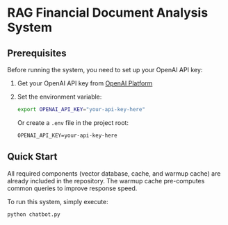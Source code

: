 # RAG Financial Document Analysis System

## Prerequisites

Before running the system, you need to set up your OpenAI API key:

1. Get your OpenAI API key from [OpenAI Platform](https://platform.openai.com/api-keys)
2. Set the environment variable:
   ```bash
   export OPENAI_API_KEY="your-api-key-here"
   ```
   
   Or create a `.env` file in the project root:
   ```
   OPENAI_API_KEY=your-api-key-here
   ```

## Quick Start

All required components (vector database, cache, and warmup cache) are already included in the repository. The warmup cache pre-computes common queries to improve response speed.

To run this system, simply execute:

```bash
python chatbot.py
```
